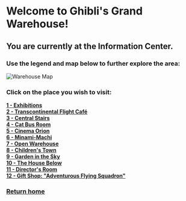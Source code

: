 # Welcome to Ghibli's Grand Warehouse! 
## You are currently at the Information Center.
### Use the legend and map below to further explore the area:

![Warehouse Map](warehouse-map.png)

### Click on the place you wish to visit:
**[1 - Exhibitions](https://github.com/mollyjones2023/ghibli-simulacrum/blob/main/2-ghibli-grand-warehouse/1-exhibitions/exhibitions.md)**
<br>
**[2 - Transcontinental Flight Café](https://github.com/mollyjones2023/ghibli-simulacrum/blob/main/2-ghibli-grand-warehouse/2-transcontinental-flight-cafe/cafe.md)**
<br>
**[3 - Central Stairs](https://github.com/mollyjones2023/ghibli-simulacrum/blob/main/2-ghibli-grand-warehouse/3-central-stairs/stairs.md)**
<br>
**[4 - Cat Bus Room](https://github.com/mollyjones2023/ghibli-simulacrum/edit/main/2-ghibli-grand-warehouse/4-cat-bus-room/bus.md)**
<br>
**[5 - Cinema Orion](https://github.com/mollyjones2023/ghibli-simulacrum/edit/main/2-ghibli-grand-warehouse/5-cinema-orion/cinema.md)**
<br>
**[6 - Minami-Machi](https://github.com/mollyjones2023/ghibli-simulacrum/blob/main/2-ghibli-grand-warehouse/6-minami-machi/street.md)**
<br>
**[7 - Open Warehouse](https://github.com/mollyjones2023/ghibli-simulacrum/blob/main/2-ghibli-grand-warehouse/7-open-warehouse/open.md)**
<br>
**[8 - Children's Town](https://github.com/mollyjones2023/ghibli-simulacrum/blob/main/2-ghibli-grand-warehouse/8-childrens-town/town.md)**
<br>
**[9 - Garden in the Sky](https://github.com/mollyjones2023/ghibli-simulacrum/blob/main/2-ghibli-grand-warehouse/9-garden-in-the-sky/garden.md)**
<br>
**[10 - The House Below](https://github.com/mollyjones2023/ghibli-simulacrum/blob/main/2-ghibli-grand-warehouse/10-the-house-below/house.md)**
<br>
**[11 - Director's Room](https://github.com/mollyjones2023/ghibli-simulacrum/blob/main/2-ghibli-grand-warehouse/11-directors-room/room.md)**
<br>
**[12 - Gift Shop: "Adventurous Flying Squadron"]()**
<br>

### [Return home](https://github.com/mollyjones2023/ghibli-simulacrum/tree/main#readme)
